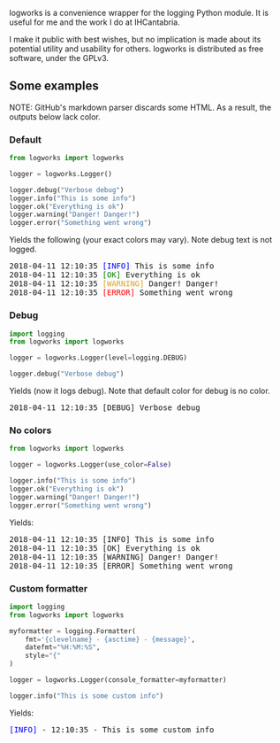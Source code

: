 logworks is a convenience wrapper for the logging Python module. It is useful for me and the work I do at IHCantabria. 

I make it public with best wishes, but no implication is made about its potential utility and usability for others. logworks is distributed as free software, under the GPLv3.


## Some examples

NOTE: GitHub's markdown parser discards some HTML. As a result, the outputs below lack color.

### Default

```python
from logworks import logworks

logger = logworks.Logger()

logger.debug("Verbose debug")
logger.info("This is some info")
logger.ok("Everything is ok")
logger.warning("Danger! Danger!")
logger.error("Something went wrong")
```
    
Yields the following (your exact colors may vary). Note debug text is not logged.

<pre>
2018-04-11 12:10:35 <span style="color: blue">[INFO]</span> This is some info
2018-04-11 12:10:35 <span style="color: green">[OK]</span> Everything is ok
2018-04-11 12:10:35 <span style="color: goldenrod">[WARNING]</span> Danger! Danger!
2018-04-11 12:10:35 <span style="color: red">[ERROR]</span> Something went wrong
</pre>

### Debug

```python
import logging
from logworks import logworks

logger = logworks.Logger(level=logging.DEBUG)

logger.debug("Verbose debug")
```
    
Yields (now it logs debug). Note that default color for debug is no color.

<pre>
2018-04-11 12:10:35 [DEBUG] Verbose debug
</pre>

### No colors

```python
from logworks import logworks

logger = logworks.Logger(use_color=False)

logger.info("This is some info")
logger.ok("Everything is ok")
logger.warning("Danger! Danger!")
logger.error("Something went wrong")
```
    
Yields:

<pre>
2018-04-11 12:10:35 [INFO] This is some info
2018-04-11 12:10:35 [OK] Everything is ok
2018-04-11 12:10:35 [WARNING] Danger! Danger!
2018-04-11 12:10:35 [ERROR] Something went wrong
</pre>

### Custom formatter

```python
import logging
from logworks import logworks

myformatter = logging.Formatter(
    fmt='{clevelname} - {asctime} - {message}',
    datefmt="%H:%M:%S",
    style="{"
)

logger = logworks.Logger(console_formatter=myformatter)

logger.info("This is some custom info")
```
    
Yields:

<pre>
<span style="color: blue">[INFO]</span> - 12:10:35 - This is some custom info
</pre>
